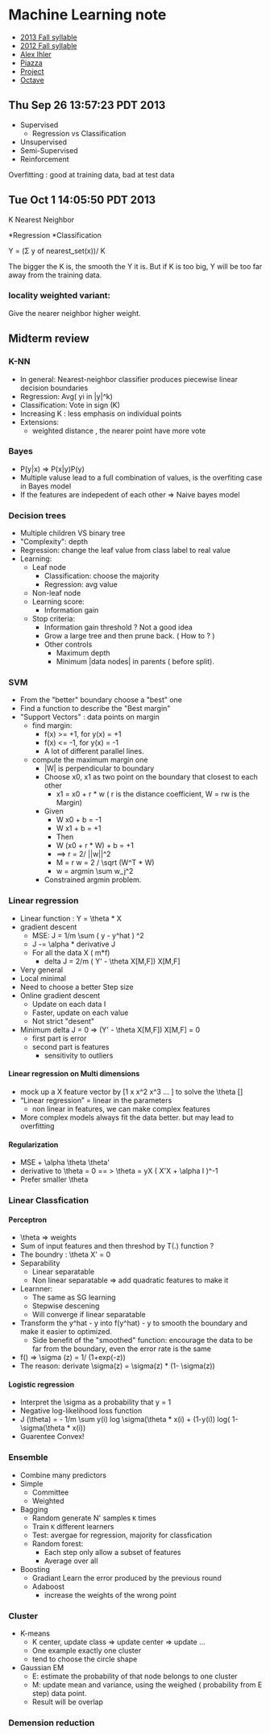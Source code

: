 # Machine Learning note

* [2013 Fall syllable](http://sli.ics.uci.edu/Classes/2013F-273a)
* [2012 Fall syllable](http://sli.ics.uci.edu/Classes/2012F-273a)
* [Alex Ihler](http://www.ics.uci.edu/~ihler/)
* [Piazza](https://piazza.com/class/hlr1ws3vto25yy)
* [Project](http://www.kaggle.com/)
* [Octave](http://www.gnu.org/software/octave/support.html)
## Thu Sep 26 13:57:23 PDT 2013

* Supervised
    * Regression vs Classification
* Unsupervised
* Semi-Supervised
* Reinforcement


Overfitting : 
good at training data, bad at test data

## Tue Oct  1 14:05:50 PDT 2013
K Nearest Neighbor

*Regression
*Classification

Y = (Σ y of nearest_set(x))/ K

The bigger the K is, the smooth the Y it is. But if K is too big, Y will be too far away from the training data.

### locality weighted variant:
Give the nearer neighbor higher weight.


## Midterm review
### K-NN
* In general: Nearest-neighbor classifier produces piecewise linear decision boundaries
* Regression: Avg( yi in |y|^k)
* Classification: Vote in sign (K)
* Increasing K : less emphasis on individual points
* Extensions:
   * weighted distance , the nearer point have more vote

### Bayes 
* P(y|x) => P(x|y)P(y)
* Multiple valuse lead to a full combination of values, is the overfiting case in Bayes model
* If the features are indepedent of each other => Naive bayes model

### Decision trees
* Multiple children VS binary tree
* "Complexity": depth
* Regression: change the leaf value from class label to real value
* Learning:
   * Leaf node
      * Classification: choose the majority
      * Regression: avg value
   * Non-leaf node
   * Learning score:
      * Information gain
   * Stop criteria:
      * Information gain threshold ? Not a good idea
      * Grow a large tree and then prune back. ( How to ? )
      * Other controls
         * Maximum depth
         * Minimum |data nodes| in parents ( before split). 

### SVM
* From the "better" boundary choose a "best" one
* Find a function to describe the "Best margin"
* "Support Vectors" : data points on margin
   * find margin: 
      * f(x) >= +1, for y(x) = +1
      * f(x) <= -1, for y(x) = -1
      * A lot of different parallel lines.
   * compute the maximum margin one
      * |W| is perpendicular to boundary
      * Choose x0, x1 as two point on the boundary that closest to each other
         * x1 = x0 + r * w ( r is the distance coefficient, W = rw is the Margin) 
      * Given 
         * W x0 + b = -1
         * W x1 + b = +1
         * Then 
         * W (x0 + r * W) + b = +1
         * ==> r = 2/ ||w||^2
         * M = r w = 2 / \sqrt (W^T * W)
         * w = argmin \sum w_j^2
      * Constrained argmin problem.
   
### Linear regression
* Linear function : Y = \theta * X
* gradient descent 
   * MSE: J = 1/m \sum ( y - y^hat ) ^2
   * J -= \alpha * derivative J 
   * For all the data X ( m*f)
      * delta J = 2/m ( Y' - \theta X[M,F]) X[M,F]
* Very general 
* Local minimal
* Need to choose a better Step size
* Online gradient descent
   * Update on each data I
   * Faster, update on each value
   * Not strict "desent"
* Minimum delta J = 0 => (Y' - \theta X[M,F]) X[M,F] = 0
   * first part is error
   * second part is features
      * sensitivity to outliers 
#### Linear regression on Multi dimensions
* mock up a X feature vector by [1 x x^2 x^3 ... ] to solve the \theta []
* “Linear regression” = linear in the parameters
   * non linear in features, we can make complex features
* More complex models always fit the data better. but may lead to overfitting
#### Regularization
* MSE + \alpha \theta \theta'
* derivative to \theta = 0 == > \theta = yX ( X'X + \alpha I )^-1
* Prefer smaller \theta

### Linear Classfication
#### Perceptron 
* \theta => weights
* Sum of input features and then threshod by T(.) function ? 
* The boundry : \theta X' = 0
* Separability
   * Linear separatable 
   * Non linear separatable => add quadratic features to make it 
* Learnner:
   * The same as SG learning
   * Stepwise descening
   * Will converge if linear separatable
* Transform the y^hat - y into f(y^hat) - y to smooth the boundary and make it easier to optimized.
   * Side benefit of the "smoothed" function: encourage the data to be far from the boundary, even the error rate is the same
* f() => \sigma (z) = 1/ (1+exp(-z))
* The reason: derivate \sigma(z) = \sigma(z) * (1- \sigma(z))
#### Logistic regression
* Interpret the \sigma as a probability that y = 1
* Negative log-likelihood loss function
* J (\theta) = - 1/m \sum y(i) log \sigma(\theta * x(i) + (1-y(i)) log( 1- \sigma(\theta * x(i))
* Guarentee Convex!

### Ensemble
* Combine many predictors
* Simple
   * Committee
   * Weighted
* Bagging
   * Random generate N' samples `K` times
   * Train `K` different learners
   * Test: avergae for regression, majority for classfication
   * Random forest:
      * Each step only allow a subset of features
      * Average over all 
* Boosting
   * Gradiant Learn the error produced by the previous round
   * Adaboost
      * increase the weights of the wrong point

### Cluster
* K-means
   * K center, update class => update center => update ...
   * One example exactly one cluster
   * tend to choose the circle shape
* Gaussian EM
   * E: estimate the probability of that node belongs to one cluster
   * M: update mean and variance, using the weighed ( probability from E step) data point.
   * Result will be overlap

### Demension reduction


